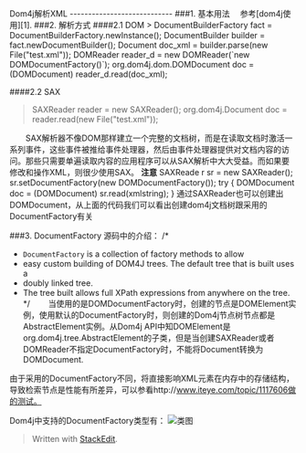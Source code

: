 <meta http-equiv="content-type" content="text/html; charset=UTF-8">
Dom4j解析XML
----------------------------
###1. 基本用法
&emsp;参考[dom4j使用][1].
###2. 解析方式
####2.1 DOM
 >  DocumentBuilderFactory fact = DocumentBuilderFactory.newInstance();
    DocumentBuilder builder = fact.newDocumentBuilder();
    Document doc_xml = builder.parse(new File("test.xml"));
    DOMReader reader_d = new DOMReader(`new DOMDocumentFactory()`);
    org.dom4j.dom.DOMDocument doc = (DOMDocument) reader_d.read(doc_xml);

####2.2 SAX
> SAXReader reader = new SAXReader();
  org.dom4j.Document doc = reader.read(new File("test.xml"));
  
&emsp;&emsp;SAX解析器不像DOM那样建立一个完整的文档树，而是在读取文档时激活一系列事件，这些事件被推给事件处理器，然后由事件处理器提供对文档内容的访问。那些只需要单遍读取内容的应用程序可以从SAX解析中大大受益。而如果要修改和操作XML，则很少使用SAX。
**注意**
SAXReade r sr = new SAXReader();
sr.setDocumentFactory(new DOMDocumentFactory());
try {
DOMDocument doc = (DOMDocument) sr.read(xmlstring); 
}
通过SAXReader也可以创建出DOMDocument，从上面的代码我们可以看出创建dom4j文档树跟采用的DocumentFactory有关

###3. DocumentFactory
源码中的介绍：
/* 
* <code>DocumentFactory</code> is a collection of factory methods to allow
* easy custom building of DOM4J trees. The default tree that is built uses a
* doubly linked tree.
* The tree built allows full XPath expressions from anywhere on the tree.
*/
&emsp;&emsp;当使用的是DOMDocumentFactory时，创建的节点是DOMElement实例，使用默认的DocumentFactory时，则创建的Dom4j节点树节点都是AbstractElement实例。从Dom4j API中知DOMElement是 org.dom4j.tree.AbstractElement的子类，但是当创建SAXReader或者DOMReader不指定DocumentFactory时，不能将Document转换为DOMDocument.

由于采用的DocumentFactory不同，将直接影响XML元素在内存中的存储结构，导致检索节点是性能有所差异，可以参看http://www.iteye.com/topic/1117606做的测试。

Dom4j中支持的DocumentFactory类型有：
![类图][2]

> Written with [StackEdit](https://stackedit.io/).


  [1]: http://87029274.iteye.com/blog/1183454
  [2]: http://d.pcs.baidu.com/thumbnail/a343b822ffff06f1b2f5b1e62b400853?fid=1796184830-250528-112407723986274&time=1395834431&rt=pr&sign=FDTAER-DCb740ccc5511e5e8fedcff06b081203-HOh72GJnAQqdk%2bYBwtacFX1Xq5I=&expires=8h&prisign=RK9dhfZlTqV5TuwkO5ihMd5RMl20gNxXUiEpHysoGObDdOsz01yQszraTroqGzzhWrBLCU/QJ7hEXM0pnG7XVmHbh9zGO8SQFyU7wWgSpO7oYkwdXfci8C5VHrJoODzY3jZt2m8Eff6zfFgeX56amqv4j1gayjms5pfy3XbwwwsuVR6yaDg82FxWN2Rc/6zVpuni65KOFcKwg54nfuMzCq35YclbRjxpaxj0NNGWNJYtUuCKorR3NH5uQdH5qPqjb1RB%20f%20SyT2CSsDq5LTecmiY8zBQMRNrCSle4vOI5hAN8HxOtJBtNYshL%20A9fxSRyMy/FL0pZxgRDzo2H0k8KYyPKN93h16w%20io4gRRLnAk=&r=608709378&size=c850_u580&quality=100